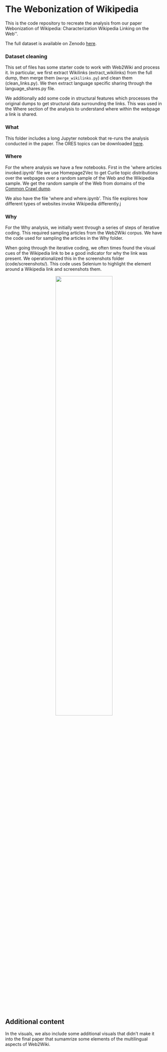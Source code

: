 # The Webonization of Wikipedia

This is the code repository to recreate the analysis from our paper Webonization of Wikipedia: Characterization Wikipedia Linking on the Web''.

The full dataset is available on Zenodo [here](https://zenodo.org/).

### Dataset cleaning
This set of files has some starter code to work with Web2Wiki and process it. In particular, we first extract Wikilinks (extract_wikilinks) from the full dump, then merge them (```merge_wikilinks.py```) and clean them (clean_links.py). We then extract language specific sharing through the language_shares.py file.

We additionally add some code in structural features which processes the original dumps to get structural data surrounding the links. This was used in the Where section of the analysis to understand where within the webpage a link is shared. 

### What
This folder includes a long Jupyter notebook that re-runs the analysis conducted in the paper. The ORES topics can be downloaded [here](https://figshare.com/articles/dataset/Topics_for_each_Wikipedia_Article_across_Languages/12127434).

### Where
For the where analysis we have a few notebooks. First in the 'where articles invoked.ipynb' file we use Homepage2Vec to get Curlie topic distributions over the webpages over a random sample of the Web and the Wikipedia sample. We get the random sample of the Web from domains of the [Common Crawl dump](https://commoncrawl.org/2021/03/february-march-2021-crawl-archive-now-available/). 

We also have the file 'where and where.ipynb'. This file explores how different types of websites invoke Wikipedia differently.j

### Why
For the Why analysis, we initially went through a series of steps of iterative coding. This required sampling articles from the Web2Wiki corpus. We have the code used for sampling the articles in the Why folder.

When going through the iterative coding, we often times found the visual cues of the Wikipedia link to be a good indicator for why the link was present. We operationalized this in the screenshots folder (code/screenshots/). This code uses Selenium to highlight the element around a Wikipedia link and screenshots them. 
<p align="center">
<img src="https://i.ibb.co/y6QSdTS/8-clean.png"  width="60%">
</p>

## Additional content
In the visuals, we also include some additional visuals that didn't make it into the final paper that sumamrize some elements of the multilingual aspects of Web2Wiki. 
